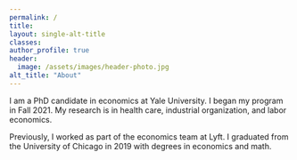 ```yaml
---
permalink: /
title:
layout: single-alt-title
classes:
author_profile: true
header:
  image: /assets/images/header-photo.jpg
alt_title: "About"
---
```


I am a PhD candidate in economics at Yale University. I began my program in Fall 2021. My research is in health care, industrial organization, and labor economics.

Previously, I worked as part of the economics team at Lyft. I graduated from the University of Chicago in 2019 with degrees in economics and math.
